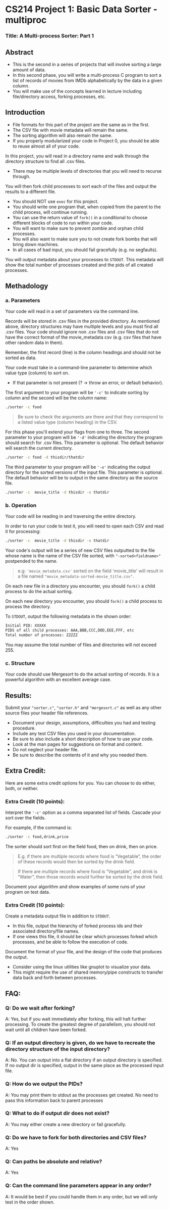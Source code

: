 # CS214 Project 1: Basic Data Sorter - multiproc

### Title: A Multi-process Sorter: Part 1

## Abstract
* This is the second in a series of projects that will involve sorting a large amount of data. 
* In this second phase, you will write a multi-process C program to sort a list of records of movies from IMDb alphabetically by the data in a given column. 
* You will make use of the concepts learned in lecture including file/directory access, forking processes, etc.

## Introduction
* File formats for this part of the project are the same as in the first.
* The CSV file with movie metadata will remain the same.
* The sorting algorithm will also remain the same.
* If you properly modularized your code in Project 0, you should be able to reuse almost all of your code.  

In this project, you will read in a directory name and walk through the directory structure to find all .csv files.

* There may be multiple levels of directories that you will need to recurse through.

You will then fork child processes to sort each of the files and output the results to a different file. 

* You should NOT use `exec` for this project. 
* You should write one program that, when copied from the parent to the child process, will continue running. 
* You can use the return value of `fork()` in a conditional to choose different blocks of code to run within your code. 
* You will want to make sure to prevent zombie and orphan child processes.
* You will also want to make sure you to not create fork bombs that will bring down machines.
* In all cases of bad input, you should fail gracefully (e.g. no segfaults).

You will output metadata about your processes to `STDOUT`. This metadata will show the total number of processes created and the pids of all created processes.

## Methadology

### a. Parameters

Your code will read in a set of parameters via the command line.

Records will be stored in .csv files in the provided directory. As mentioned above, directory structures may have multiple levels and you must find all .csv files. Your code should ignore non .csv files and .csv files that do not have the correct format of the movie_metadata csv (e.g. csv files that have other random data in them).

Remember, the first record (line) is the column headings and should not be sorted as data. 

Your code must take in a command-line parameter to determine which value type (column) to sort on. 
* If that parameter is not present (? -> throw an error, or default behavior).

The first argument to your program will be `'-c'` to indicate sorting by column and the second will be the column name:

```sh
./sorter -c food
```

> Be sure to check the arguments are there and that they correspond to a listed value type (column heading) in the CSV.

For this phase you'll extend your flags from one to three. The second parameter to your program will be `'-d'` indicating the directory the program should search for .csv files. This parameter is optional. The default behavior will search the current directory.

```sh
./sorter -c food -d thisdir/thatdir
```

The third parameter to your program will be `'-o'` indicating the output directory for the sorted versions of the input file. This parameter is optional. The default behavior will be to output in the same directory as the source file.     

```sh
./sorter -c  movie_title -d thisdir -o thatdir
```

### b. Operation
Your code will be reading in and traversing the entire directory. 

In order to run your code to test it, you will need to open each CSV and read it for processing:

```sh
./sorter -c  movie_title -d thisdir -o thatdir
```

Your code's output will be a series of new CSV files outputted to the file whose name is the name of the CSV file sorted, with `"-sorted<fieldname>"` postpended to the name.

>    e.g: `'movie_metadata.csv'` sorted on the field 'movie_title' will result in a file named `"movie_metadata-sorted-movie_title.csv"`.

On each new file in a directory you encounter, you should `fork()` a child process to do the actual sorting.

On each new directory you encounter, you should `fork()` a child process to process the directory.

To `STDOUT`, output the following metadata in the shown order:

```sh
Initial PID: XXXXX
PIDS of all child processes: AAA,BBB,CCC,DDD,EEE,FFF, etc
Total number of processes: ZZZZZ
```

You may assume the total number of files and directories will not exceed 255.


### c. Structure

Your code should use Mergesort to do the actual sorting of records. It is a powerful algorithm with an excellent average case.


## Results:
Submit your `"sorter.c"`, `"sorter.h"` and `"mergesort.c"` as well as any other source files your header file references.

* Document your design, assumptions, difficulties you had and testing procedure. 
* Include any test CSV files you used in your documentation. 
* Be sure to also include a short description of how to use your code. 
* Look at the man pages for suggestions on format and content. 
* Do not neglect your header file. 
* Be sure to describe the contents of it and why you needed them.


## Extra Credit:
Here are some extra credit options for you. You can choose to do either, both, or neither.

### Extra Credit (10 points):
Interpret the `'-c'` option as a comma separated list of fields. Cascade your sort over the fields. 

For example, if the command is:

```sh
./sorter -c food,drink,price
```

The sorter should sort first on the field food, then on drink, then on price. 

> E.g. if there are multiple records where food is “Vegetable”, the order of these records would then be sorted by the drink field. 

> If there are multiple records where food is “Vegetable”, and drink is “Water”, then those records would further be sorted by the drink field.

Document your algorithm and show examples of some runs of your program on test data.


### Extra Credit (10 points):
Create a metadata output file in addition to `STDOUT`. 
* In this file, output the hierarchy of forked process ids and their associated directory/file names. 
* If one views this file, it should be clear which processes forked which processes, and be able to follow the execution of code. 

Document the format of your file, and the design of the code that produces the output. 
* Consider using the linux utilities like gnuplot to visualize your data. 
* This might require the use of shared memory/pipe constructs to transfer data back and forth between processes.


## FAQ:
### Q: Do we wait after forking?

A: Yes, but if you wait immediately after forking, this will halt further processing. To create the greatest degree of parallelism, you should not wait until all children have been forked.

### Q: If an output directory is given, do we have to recreate the directory structure of the input directory?

A: No. You can output into a flat directory if an output directory is specified. If no output dir is specified, output in the same place as the processed input file.

### Q: How do we output the PIDs?

A: You may print them to stdout as the processes get created. No need to pass this information back to parent processes

### Q: What to do if output dir does not exist?

A: You may either create a new directory or fail gracefully.


### Q: Do we have to fork for both directories and CSV files?

A: Yes


### Q: Can paths be absolute and relative?

A: Yes


### Q: Can the command line parameters appear in any order?

A: It would be best if you could handle them in any order, but we will only test in the order shown.
